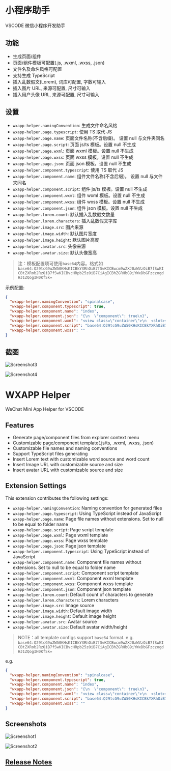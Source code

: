 # 小程序助手

VSCODE 微信小程序开发助手

## 功能

- 生成页面/组件
- 页面/组件模板可配置(.js, .wxml, .wxss, .json)
- 文件名及命名风格可配置
- 支持生成 TypeScript
- 插入乱数假文(Lorem), 词库可配置, 字数可输入
- 插入图片 URL, 来源可配置, 尺寸可输入
- 插入用户头像 URL, 来源可配置, 尺寸可输入

## 设置

- `wxapp-helper.namingConvention`: 生成文件命名风格
- `wxapp-helper.page.typescript`: 使用 TS 取代 JS
- `wxapp-helper.page.name`: 页面文件名称(不含后缀)。 设置 null 与文件夹同名
- `wxapp-helper.page.script`: 页面 js/ts 模板。设置 null 不生成
- `wxapp-helper.page.wxml`: 页面 wxml 模板。设置 null 不生成
- `wxapp-helper.page.wxss`: 页面 wxss 模板。设置 null 不生成
- `wxapp-helper.page.json`: 页面 json 模板。设置 null 不生成
- `wxapp-helper.component.typescript`: 使用 TS 取代 JS
- `wxapp-helper.component.name`: 组件文件名称(不含后缀)。 设置 null 与文件夹同名
- `wxapp-helper.component.script`: 组件 js/ts 模板。设置 null 不生成
- `wxapp-helper.component.wxml`: 组件 wxml 模板。设置 null 不生成
- `wxapp-helper.component.wxss`: 组件 wxss 模板。设置 null 不生成
- `wxapp-helper.component.json`: 组件 json 模板。设置 null 不生成
- `wxapp-helper.lorem.count`: 默认插入乱数假文数量
- `wxapp-helper.lorem.characters`: 插入乱数假文字库
- `wxapp-helper.image.src`: 图片来源
- `wxapp-helper.image.width`: 默认图片宽度
- `wxapp-helper.image.height`: 默认图片高度
- `wxapp-helper.avatar.src`: 头像来源
- `wxapp-helper.avatar.size`: 默认头像宽高

> 注：模板配置项可使用`base64`内容。格式如`base64:Q29tcG9uZW50KHsKICBkYXRhOiB7fSwKICBwcm9wZXJ0aWVzOiB7fSwKICBtZXRob2RzOiB7fSwKICBvcHRpb25zOiB7CiAgICBhZGRHbG9iYWxDbGFzczogdHJ1ZQogIH0KfSk=`

示例配置:

```json
{
  "wxapp-helper.namingConvention": "spinalcase",
  "wxapp-helper.component.typescript": true,
  "wxapp-helper.component.name": "index",
  "wxapp-helper.component.json": "{\n  \"component\": true\n}",
  "wxapp-helper.component.wxml": "<view class=\"container\">\n  <slot></slot>\n</view>",
  "wxapp-helper.component.script": "base64:Q29tcG9uZW50KHsKICBkYXRhOiB7fSwKICBwcm9wZXJ0aWVzOiB7fSwKICBtZXRob2RzOiB7fSwKICBvcHRpb25zOiB7CiAgICBhZGRHbG9iYWxDbGFzczogdHJ1ZQogIH0KfSk=",
  "wxapp-helper.component.wxss": ""
}
```

## 截图

![Screenshot3](images/screenshot-1.gif)

![Screenshot4](images/screenshot-2.gif)

# WXAPP Helper

WeChat Mini App Helper for VSCODE

## Features

- Generate page/component files from explorer context menu
- Customizable page/component template(.js/ts, .wxml, .wxss, .json)
- Customizable file names and naming conventions
- Support TypeScript files generating
- Insert Lorem text with customizable word source and word count
- Insert Image URL with customizable source and size
- Insert avatar URL with customizable source and size

## Extension Settings

This extension contributes the following settings:

- `wxapp-helper.namingConvention`: Naming convention for generated files
- `wxapp-helper.page.typescript`: Using TypeScript instead of JavaScript
- `wxapp-helper.page.name`: Page file names without extensions. Set to null to be equal to folder name
- `wxapp-helper.page.script`: Page script template
- `wxapp-helper.page.wxml`: Page wxml template
- `wxapp-helper.page.wxss`: Page wxss template
- `wxapp-helper.page.json`: Page json template
- `wxapp-helper.component.typescript`: Using TypeScript instead of JavaScript
- `wxapp-helper.component.name`: Component file names without extensions. Set to null to be equal to folder name
- `wxapp-helper.component.script`: Component script template
- `wxapp-helper.component.wxml`: Component wxml template
- `wxapp-helper.component.wxss`: Component wxss template
- `wxapp-helper.component.json`: Component json template
- `wxapp-helper.lorem.count`: Default count of characters to generate
- `wxapp-helper.lorem.characters`: Lorem characters
- `wxapp-helper.image.src`: Image source
- `wxapp-helper.image.width`: Default image width
- `wxapp-helper.image.height`: Default image height
- `wxapp-helper.avatar.src`: Avatar source
- `wxapp-helper.avatar.size`: Default avatar width/height

> NOTE：all template configs support `base64` format. e.g. `base64:Q29tcG9uZW50KHsKICBkYXRhOiB7fSwKICBwcm9wZXJ0aWVzOiB7fSwKICBtZXRob2RzOiB7fSwKICBvcHRpb25zOiB7CiAgICBhZGRHbG9iYWxDbGFzczogdHJ1ZQogIH0KfSk=`

e.g.

```json
{
  "wxapp-helper.namingConvention": "spinalcase",
  "wxapp-helper.component.typescript": true,
  "wxapp-helper.component.name": "index",
  "wxapp-helper.component.json": "{\n  \"component\": true\n}",
  "wxapp-helper.component.wxml": "<view class=\"container\">\n  <slot></slot>\n</view>",
  "wxapp-helper.component.script": "base64:Q29tcG9uZW50KHsKICBkYXRhOiB7fSwKICBwcm9wZXJ0aWVzOiB7fSwKICBtZXRob2RzOiB7fSwKICBvcHRpb25zOiB7CiAgICBhZGRHbG9iYWxDbGFzczogdHJ1ZQogIH0KfSk=",
  "wxapp-helper.component.wxss": ""
}
```

## Screenshots

![Screenshot1](images/shot1.gif)

![Screenshot2](images/shot2.gif)

## [Release Notes](CHANGELOG.md)
